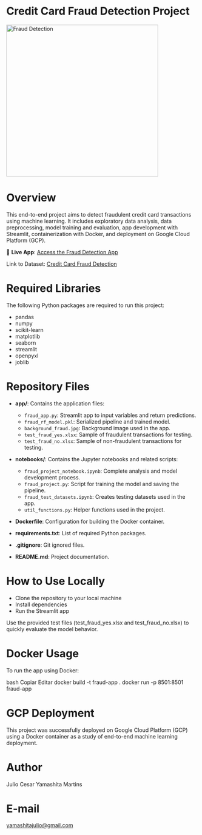 # Credit Card Fraud Detection Project

<img align="center" alt="Fraud Detection" width="400" src="https://d27p8o2qkwv41j.cloudfront.net/wp-content/uploads/2017/02/Fraud-Alert-e1487228293461.jpg">

# Overview
This end-to-end project aims to detect fraudulent credit card transactions using machine learning. It includes exploratory data analysis, data preprocessing, model training and evaluation, app development with Streamlit, containerization with Docker, and deployment on Google Cloud Platform (GCP).

🔗 **Live App**: [Access the Fraud Detection App](https://fraud-detection-app-855024627767.us-central1.run.app/)

Link to Dataset: [Credit Card Fraud Detection](https://www.kaggle.com/datasets/mlg-ulb/creditcardfraud)

# Required Libraries
The following Python packages are required to run this project:
- pandas
- numpy
- scikit-learn
- matplotlib
- seaborn
- streamlit
- openpyxl
- joblib

# Repository Files
- **app/**: Contains the application files:
  - `fraud_app.py`: Streamlit app to input variables and return predictions.
  - `fraud_rf_model.pkl`: Serialized pipeline and trained model.
  - `background_fraud.jpg`: Background image used in the app.
  - `test_fraud_yes.xlsx`: Sample of fraudulent transactions for testing.
  - `test_fraud_no.xlsx`: Sample of non-fraudulent transactions for testing.

- **notebooks/**: Contains the Jupyter notebooks and related scripts:
  - `fraud_project_notebook.ipynb`: Complete analysis and model development process.
  - `fraud_project.py`: Script for training the model and saving the pipeline.
  - `fraud_test_datasets.ipynb`: Creates testing datasets used in the app.
  - `util_functions.py`: Helper functions used in the project.

- **Dockerfile**: Configuration for building the Docker container.

- **requirements.txt**: List of required Python packages.

- **.gitignore**: Git ignored files.

- **README.md**: Project documentation.

# How to Use Locally
- Clone the repository to your local machine
- Install dependencies
- Run the Streamlit app

Use the provided test files (test_fraud_yes.xlsx and test_fraud_no.xlsx) to quickly evaluate the model behavior.

# Docker Usage
To run the app using Docker:

bash
Copiar
Editar
docker build -t fraud-app .
docker run -p 8501:8501 fraud-app

# GCP Deployment
This project was successfully deployed on Google Cloud Platform (GCP) using a Docker container as a study of end-to-end machine learning deployment.

# Author
Julio Cesar Yamashita Martins

# E-mail
yamashitajulio@gmail.com